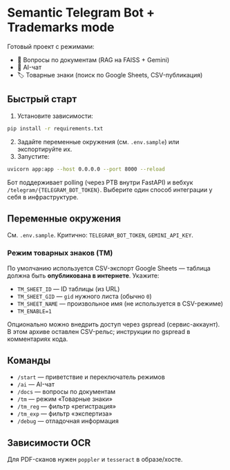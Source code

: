 # Semantic Telegram Bot + Trademarks mode

Готовый проект с режимами:
- 📄 Вопросы по документам (RAG на FAISS + Gemini)
- 🤖 AI-чат
- 🏷️ Товарные знаки (поиск по Google Sheets, CSV-публикация)

## Быстрый старт

1) Установите зависимости:
```bash
pip install -r requirements.txt
```
2) Задайте переменные окружения (см. `.env.sample`) или экспортируйте их.
3) Запустите:
```bash
uvicorn app:app --host 0.0.0.0 --port 8000 --reload
```

Бот поддерживает polling (через PTB внутри FastAPI) и вебхук `/telegram/{TELEGRAM_BOT_TOKEN}`. Выберите один способ интеграции у себя в инфраструктуре.

## Переменные окружения

См. `.env.sample`. Критично: `TELEGRAM_BOT_TOKEN`, `GEMINI_API_KEY`.

### Режим товарных знаков (TM)

По умолчанию используется CSV-экспорт Google Sheets — таблица должна быть **опубликована в интернете**. Укажите:
- `TM_SHEET_ID` — ID таблицы (из URL)
- `TM_SHEET_GID` — `gid` нужного листа (обычно `0`)
- `TM_SHEET_NAME` — произвольное имя (не используется в CSV-режиме)
- `TM_ENABLE=1`

Опционально можно внедрить доступ через gspread (сервис-аккаунт). В этом архиве оставлен CSV-рельс; инструкции по gspread в комментариях кода.

## Команды

- `/start` — приветствие и переключатель режимов
- `/ai` — AI-чат
- `/docs` — вопросы по документам
- `/tm` — режим «Товарные знаки»
- `/tm_reg` — фильтр «регистрация»
- `/tm_exp` — фильтр «экспертиза»
- `/debug` — отладочная информация

## Зависимости OCR

Для PDF-сканов нужен `poppler` и `tesseract` в образе/хосте.

